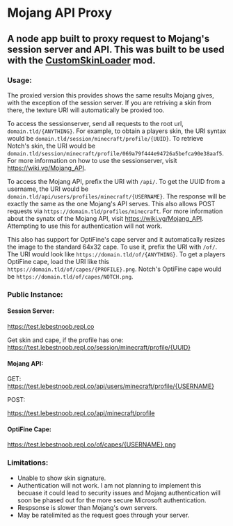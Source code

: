 # Mojang API Proxy
## A node app built to proxy request to Mojang's session server and API. This was built to be used with the [CustomSkinLoader](https://github.com/xfl03/MCCustomSkinLoader) mod.

### Usage:

The proxied version this provides shows the same results Mojang gives, with the exception of the session server. If you are retriving a skin from there, the texture URI will automatically be proxied too. 

To access the sessionserver, send all requests to the root url, `domain.tld/{ANYTHING}`. For example, to obtain a players skin, the URI syntax would be  `domain.tld/session/minecraft/profile/{UUID}`. To retrieve Notch's skin, the URI would be  `domain.tld/session/minecraft/profile/069a79f444e94726a5befca90e38aaf5`. For more information on how to use the sessionserver, visit https://wiki.vg/Mojang_API.

To access the Mojang API, prefix the URI with `/api/`. To get the UUID from a username, the URI would be `domain.tld/api/users/profiles/minecraft/{USERNAME}`. The response will be exactly the same as the one Mojang's API serves. This also allows POST requests via `https://domain.tld/profiles/minecraft`. For more information about the synatx of the Mojang API, visit https://wiki.vg/Mojang_API. Attempting to use this for authentication will not work. 

This also has support for OptiFine's cape server and it automatically resizes the image to the standard 64x32 cape. To use it, prefix the URI with `/of/`. The URI would look like `https://domain.tld/of/{ANYTHING}`. To get a players OptiFine cape, load the URI like this `https://domain.tld/of/capes/{PROFILE}.png`. Notch's OptiFine cape would be `https://domain.tld/of/capes/NOTCH.png`.

### Public Instance:

#### Session Server:

https://test.lebestnoob.repl.co

Get skin and cape, if the profile has one:
https://test.lebestnoob.repl.co/session/minecraft/profile/{UUID}

#### Mojang API:

GET: 
https://test.lebestnoob.repl.co/api/users/minecraft/profile/{USERNAME}

POST: 

https://test.lebestnoob.repl.co/api/minecraft/profile

#### OptiFine Cape:

https://test.lebestnoob.repl.co/of/capes/{USERNAME}.png

### Limitations:
* Unable to show skin signature. 
* Authentication will not work. I am not planning to implement this becuase it could lead to security issues and Mojang authentication will soon be phased out for the more secure Microsoft authentication.
* Respsonse is slower than Mojang's own servers.
* May be ratelimited as the request goes through your server.
